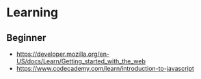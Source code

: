 # Learning

## Beginner
- https://developer.mozilla.org/en-US/docs/Learn/Getting_started_with_the_web
- https://www.codecademy.com/learn/introduction-to-javascript
